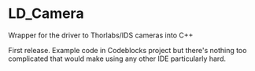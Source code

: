 # LD_Camera
Wrapper for the driver to Thorlabs/IDS cameras into C++

First release. Example code in Codeblocks project but there's nothing too complicated that would make using any other IDE particularly hard.
